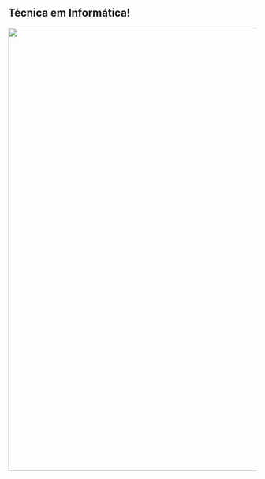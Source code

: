 ## Técnica em Informática!
<img align="center" src="https://blogger.googleusercontent.com/img/b/R29vZ2xl/AVvXsEh_a1CaTZBPLipCaMddl44PcvoT8Odui7PoBelM9Eha_T1lF6kdKgyQ4UUTyNBAxHK-jmfoJXuLqmHHUjqmu1nWlAGPLbFFxi1O5InBLGw0yr-yvFs8n4egsORLvsfchvSMLlW93Q-70ds/s1600/kawaii-cute-fofo-anime-gif+%25287%2529.gif)" width="900">
